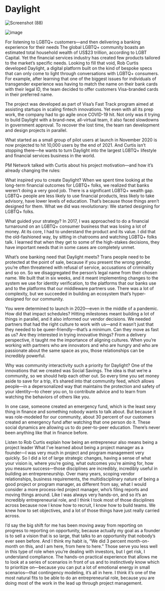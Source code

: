 # Daylight
![Screenshot (88)](https://user-images.githubusercontent.com/117138832/202781813-234ddbc1-c171-48bd-b8c3-3624e7014e24.png)



![image](https://user-images.githubusercontent.com/117138832/202781167-7e291342-b137-4811-8090-f97af539c425.png)



For listening to LGBTQ+ customers—and then delivering a banking experience for their needs
The global LGBTQ+ community boasts an estimated total household wealth of US$23 trillion, according to LGBT Capital. Yet the financial services industry has created few products tailored to the market’s specific needs. Looking to fill that void, Rob Curtis developed Daylight, a digital platform built on the kind of bespoke specs that can only come to light through conversations with LGBTQ+ consumers. For example, after learning that one of the biggest issues for individuals of transgender experience was having to match the name on their bank cards with their legal ID, the team decided to offer customers Visa-branded cards in their preferred name.

The project was developed as part of Visa’s Fast Track program aimed at assisting startups in scaling fintech innovations. Yet even with all its prep work, the company had to go agile once COVID-19 hit. Not only was it trying to build Daylight with a brand-new, all-virtual team, it also faced slowdowns in government approval. To recover the lost time, the team ran development and design projects in parallel.

What started as a small group of pilot users at launch in November 2020 is now projected to hit 10,000 users by the end of 2021. And Curtis isn’t stopping there—he wants to turn Daylight into the largest LGBTQ+ lifestyle and financial services business in the world.

PM Network talked with Curtis about his project motivation—and how it’s already changing the rules:

What inspired you to create Daylight?
When we spent time looking at the long-term financial outcomes for LGBTQ+ folks, we realized that banks weren’t doing a very good job. There is a significant LGBTQ+ wealth gap. LGBTQ+ people are less likely to use financial products, less likely to take advisory, have lower levels of education. That’s because those things aren’t designed for them. What we did was revolutionary: We started designing for LGBTQ+ folks.

What guided your strategy?
In 2017, I was approached to do a financial turnaround on an LGBTQ+ consumer business that was losing a lot of money. At its core, I had to understand the product and its value. I did that the old-fashioned way, by sitting in chatrooms and watching LGBTQ+ folks talk. I learned that when they get to some of the high-stakes decisions, they have important needs that in some cases are completely unmet.

What’s one banking need that Daylight meets?
Trans people need to be protected at the point of sale, because if you present the wrong gender, you’re often threatened with refusal of service, accusations of criminality and so on. So we disaggregated the person’s legal name from their chosen name. We built that in six weeks, and it meant implementing changes to the system we use for identity verification, to the platforms that our banks use and to the platforms that our middleware partners use. There was a lot of complexity, but we succeeded in building an ecosystem that’s hyper-designed for our community.

You were determined to launch in 2020—even in the middle of a pandemic. How did that impact schedules?
Hitting milestones meant building a lot of things in parallel, and it also informed our vendor decisions. We needed partners that had the right culture to work with us—and it wasn’t just that they needed to be queer-friendly—that’s a minimum. Can they move as fast as us? Are they interested in trying innovative things? From a delivery perspective, it taught me the importance of aligning cultures. When you’re working with partners who are innovators and who are hungry and who are passionate about the same space as you, those relationships can be incredibly powerful.

Why was community interactivity such a priority for Daylight?
One of the innovations that we created was Social Savings. The idea is that we’re a community, so we should help each other out. So every time you set money aside to save for a trip, it’s shared into that community feed, which allows people—in a depersonalized way that maintains the protection and safety of your identity—to cheer you on, to contribute advice and to learn from watching the behaviors of others like you.

In one case, someone created an emergency fund, which is the least sexy thing in finance and something nobody wants to talk about. But because it was role-modeled for our community, about 30 percent of our customers created an emergency fund after watching that one person do it. These social dynamics are allowing us to do peer-to-peer education. There’s never been anything like that in finance before.




Listen to Rob Curtis explain how being an entrepreneur also means being a project leader
What I’ve learned about being a project manager as a founder—I was very much in project and program management very quickly. So I did a lot of large strategic changes, having a sense of what your vision is, where you’re going, what outcomes you’re aiming for, how you measure success—those disciplines are incredibly, incredibly useful in building an entrepreneurship. Over many years, scoping vendor relationships, business requirements, the multidisciplinary nature of being a good project or program manager, as different from say, what I would consider a more process-led project manager, who’s filing reports and moving things around. Like I was always very hands-on, and so it’s an incredibly entrepreneurial role, and I think I took most of those disciplines across because now I know how to recruit, I know how to build teams. We knew how to set objectives, and a lot of those things have just really carried across.

I’d say the big shift for me has been moving away from reporting on progress to reporting on opportunity, because actually my goal as a founder is to sell a vision that is so large, that talks to an opportunity that nobody’s ever seen before. And I think my habit is, “We did 3 percent month-on-month on this, and I am here, from here to here.” Those serve you less well in this type of role when you’re dealing with investors, but I get risk, I understand compliance. The hands-on practical experience that allows me to look at a series of scenarios in front of us and to instinctively know which to prioritize on—because you can put a lot of emotional energy in small scenarios—that contingency modeling, it’s all in here. I think it’s one of the most natural fits to be able to do an entrepreneurial role, because you are doing most of the work in the lead up through project management.
